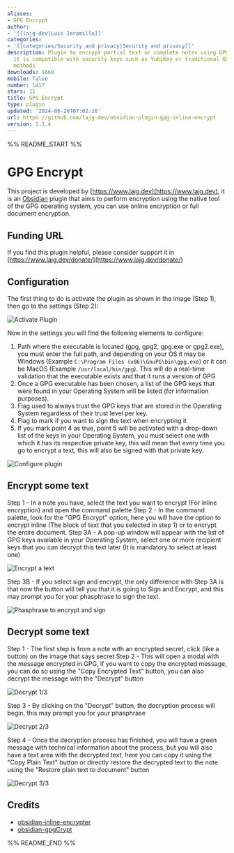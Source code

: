 ```yaml
---
aliases:
- GPG Encrypt
author:
- '[[lajg-dev|Luis Jaramillo]]'
categories:
- '[[categories/Security and privacy|Security and privacy]]'
description: Plugin to encrypt partial text or complete notes using GPG technology,
  it is compatible with security keys such as YubiKey or traditional GPG encryption
  methods
downloads: 1660
mobile: false
number: 1417
stars: 11
title: GPG Encrypt
type: plugin
updated: '2024-08-26T07:02:16'
url: https://github.com/lajg-dev/obsidian-plugin-gpg-inline-encrypt
version: 1.1.4
---
```


%% README_START %%

# GPG Encrypt

This project is developed by [https://www.lajg.dev](https://www.lajg.dev), it is an [Obsidian](https://obsidian.md) plugin that aims to perform encryption using the native tool of the GPG operating system, you can use online encryption or full document encryption.

## Funding URL

If you find this plugin helpful, please consider support it in [https://www.lajg.dev/donate/](https://www.lajg.dev/donate/)

## Configuration

The first thing to do is activate the plugin as shown in the image (Step 1), then go to the settings (Step 2):

![Activate Plugin](https://raw.githubusercontent.com/lajg-dev/obsidian-plugin-gpg-inline-encrypt/HEAD/img/Screenshot_01.png)

Now in the settings you will find the following elements to configure:

1. Path where the executable is located (gpg, gpg2, gpg.exe or gpg2.exe), you must enter the full path, and depending on your OS it may be Windows (Example `C:\Program Files (x86)\GnuPG\bin\gpg.exe`) or it can be MacOS (Example `/usr/local/bin/gpg`). This will do a real-time validation that the executable exists and that it runs a version of GPG
2. Once a GPG executable has been chosen, a list of the GPG keys that were found in your Operating System will be listed (for information purposes).
3. Flag used to always trust the GPG keys that are stored in the Operating System regardless of their trust level per key.
4. Flag to mark if you want to sign the text when encrypting it
5. If you mark point 4 as true, point 5 will be activated with a drop-down list of the keys in your Operating System, you must select one with which it has its respective private key, this will mean that every time you go to encrypt a text, this will also be signed with that private key.

![Configure plugin](https://raw.githubusercontent.com/lajg-dev/obsidian-plugin-gpg-inline-encrypt/HEAD/img/Screenshot_02.png)

## Encrypt some text

Step 1 - In a note you have, select the text you want to encrypt (For inline encryption) and open the command palette
Step 2 - In the command palette, look for the "GPG Encrypt" option, here you will have the option to encrypt inline (The block of text that you selected in step 1) or to encrypt the entire document.
Step 3A - A pop-up window will appear with the list of GPG keys available in your Operating System, select one or more recipient keys that you can decrypt this text later (It is mandatory to select at least one)

![Encrypt a text](https://raw.githubusercontent.com/lajg-dev/obsidian-plugin-gpg-inline-encrypt/HEAD/img/Screenshot_03.png)

Step 3B - If you select sign and encrypt, the only difference with Step 3A is that now the button will tell you that it is going to Sign and Encrypt, and this may prompt you for your phasphrase to sign the text.

![Phasphrase to encrypt and sign](https://raw.githubusercontent.com/lajg-dev/obsidian-plugin-gpg-inline-encrypt/HEAD/img/Screenshot_04.png)

## Decrypt some text

Step 1 - The first step is from a note with an encrypted secret, click (like a button) on the image that says secret
Step 2 - This will open a modal with the message encrypted in GPG, if you want to copy the encrypted message, you can do so using the "Copy Encrypted Text" button, you can also decrypt the message with the "Decrypt" button

![Decrypt 1/3](https://raw.githubusercontent.com/lajg-dev/obsidian-plugin-gpg-inline-encrypt/HEAD/img/Screenshot_05.png)

Step 3 - By clicking on the "Decrypt" button, the decryption process will begin, this may prompt you for your phasphrase

![Decrypt 2/3](https://raw.githubusercontent.com/lajg-dev/obsidian-plugin-gpg-inline-encrypt/HEAD/img/Screenshot_06.png)

Step 4 - Once the decryption process has finished, you will have a green message with technical information about the process, but you will also have a text area with the decrypted text, here you can copy it using the "Copy Plain Text" button or directly restore the decrypted text to the note using the "Restore plain text to document" button

![Decrypt 3/3](https://raw.githubusercontent.com/lajg-dev/obsidian-plugin-gpg-inline-encrypt/HEAD/img/Screenshot_07.png)

## Credits

- [obsidian-inline-encrypter](https://github.com/solargate/obsidian-inline-encrypter)
- [obsidian-gpgCrypt](https://github.com/tejado/obsidian-gpgCrypt)


%% README_END %%